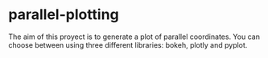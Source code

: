 # parallel-plotting
The aim of this proyect is to generate a plot of parallel coordinates. You can choose between using three different libraries: bokeh, plotly and pyplot.
